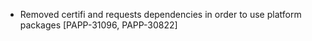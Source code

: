* Removed certifi and requests dependencies in order to use platform packages [PAPP-31096, PAPP-30822]